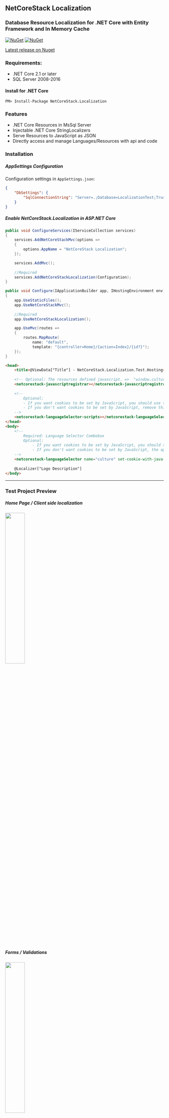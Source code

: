 ## NetCoreStack Localization
### Database Resource Localization for .NET Core with Entity Framework and In Memory Cache
[![NuGet](https://img.shields.io/nuget/v/NetCoreStack.Localization.svg?longCache=true&style=flat-square)](https://www.nuget.org/packages/NetCoreStack.Localization)
[![NuGet](https://img.shields.io/nuget/dt/NetCoreStack.Localization.svg?longCache=true&style=flat-square)](https://www.nuget.org/packages/NetCoreStack.Localization)

[Latest release on Nuget](https://www.nuget.org/packages/NetCoreStack.Localization)

### Requirements:
* .NET Core 2.1 or later
* SQL Server 2008-2016

#### Install for .NET Core
```
PM> Install-Package NetCoreStack.Localization
```

### Features
* .NET Core Resources in MsSql Server
* Injectable .NET Core StringLocalizers
* Serve Resources to JavaScript as JSON
* Directly access and manage Languages/Resources with api and code

### Installation
##### AppSettings Configuration
Configuration settings in `AppSettings.json`:
```json
{
	"DbSettings": {
		"SqlConnectionString": "Server=.;Database=LocalizationTest;Trusted_Connection=True;MultipleActiveResultSets=true"
	}
}
```
##### Enable NetCoreStack.Localization in ASP.NET Core
```csharp
public void ConfigureServices(IServiceCollection services)
{
	services.AddNetCoreStackMvc(options =>
	{
		options.AppName = "NetCoreStack Localization";
	});

	services.AddMvc();
	
	//Required
	services.AddNetCoreStackLocalization(Configuration);
}
```

```csharp
public void Configure(IApplicationBuilder app, IHostingEnvironment env)
{
	app.UseStaticFiles();
	app.UseNetCoreStackMvc();
	
	//Required
	app.UseNetCoreStackLocalization();

	app.UseMvc(routes =>
	{
    	routes.MapRoute(
			name: "default",
			template: "{controller=Home}/{action=Index}/{id?}");
	});
}
```

```html
<head>
    <title>@ViewData["Title"] - NetCoreStack.Localization.Test.Hosting</title>
	
	<!-- Optional: The resources defined javascript. =>  "window.culture.resource"  -->
    <netcorestack-javascriptregistrar></netcorestack-javascriptregistrar>
    
	<!-- 
		Optional: 
		- If you want cookies to be set by JavaScript, you should use this.   
		- If you don't want cookies to be set by JavaScript, remove this line. It will automatically redirect to Controller Action.
	-->
	<netcorestack-languageSelector-scripts></netcorestack-languageSelector-scripts>
</head>
<body>
	<!--  
		Required: Language Selector Combobox
		Optional:
			- If you want cookies to be set by JavaScript, you should set "set-cookie-with-java-script" property.   
			- If you don't want cookies to be set by JavaScript, the application sets it through Controller Action.
	-->
	<netcorestack-languageSelector name="culture" set-cookie-with-java-script="true"></netcorestack-languageSelector>
	
	@Localizer["Logo Description"]
</body>
```

------

### Test Project Preview

##### Home Page / Client side localization
<a href="https://github.com/NetCoreStack/Localization/blob/master/Sample_01.png?raw=true" target="_blank"><img src="https://github.com/NetCoreStack/Localization/blob/master/Sample_01.png?raw=true" align="center" width="35%" ></a>


##### Forms / Validations
<a href="https://github.com/NetCoreStack/Localization/blob/master/Sample_02.png?raw=true" target="_blank"><img src="https://github.com/NetCoreStack/Localization/blob/master/Sample_02.png?raw=true" align="center" width="35%" ></a>

##### Api
<a href="https://github.com/NetCoreStack/Localization/blob/master/Sample_03.png?raw=true" target="_blank"><img src="https://github.com/NetCoreStack/Localization/blob/master/Sample_03.png?raw=true" align="center" width="35%" ></a>

##### Custom Exception Localization
<a href="https://github.com/NetCoreStack/Localization/blob/master/Sample_04.png?raw=true" target="_blank"><img src="https://github.com/NetCoreStack/Localization/blob/master/Sample_04.png?raw=true" align="center" width="35%" ></a>

##### Ajax Exception Localization
<a href="https://github.com/NetCoreStack/Localization/blob/master/Sample_05.png?raw=true" target="_blank"><img src="https://github.com/NetCoreStack/Localization/blob/master/Sample_05.png?raw=true" align="center" width="35%" ></a>

---------

###### .Net Core Localization
###### .Net Core Localization with Entity Framework
###### .Net Core Database Localization
